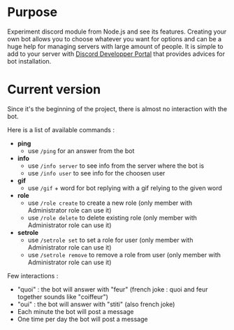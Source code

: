 # Purpose 

Experiment discord module from Node.js and see its features. Creating your own bot allows you to choose whatever you want for options and can be a huge help for managing servers with large amount of people. It is simple to add to your server with [Discord Developper Portal](https://discord.com/developers/applications) that provides advices for bot installation.

# Current version

Since it's the beginning of the project, there is almost no interaction with the bot.

Here is a list of available commands :
- **ping**
    - use `/ping` for an answer from the bot
- **info**
    - use `/info server` to see info from the server where the bot is
    - use `/info user` to see info for the choosen user
- **gif**
    - use `/gif` + word for bot replying with a gif relying to the given word
- **role**
    - use `/role create` to create a new role (only member with Administrator role can use it)
    - use `/role delete` to delete existing role (only member with Administrator role can use it)
- **setrole**
    - use `/setrole set` to set a role for user (only member with Administrator role can use it)
    - use `/setrole remove` to remove a role from user (only member with Administrator role can use it)


Few interactions :
- "quoi" : the bot will answer with "feur" (french joke : quoi and feur together sounds like "coiffeur")
- "oui" : the bot will answer with "stiti" (also french joke)
- Each minute the bot will post a message
- One time per day the bot will post a message